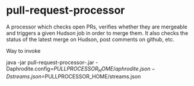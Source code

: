 pull-request-processor
======================

A processor which checks open PRs, verifies whether they are mergeable and triggers a given Hudson job in order to merge them.
It also checks the status of the latest merge on Hudson, post comments on github, etc.

Way to invoke

java -jar pull-request-processor-<version>.jar -Daphrodite.config=$PULLPROCESSOR_HOME/aphrodite.json -Dstreams.json=$PULLPROCESSOR_HOME/streams.json <stream name>

